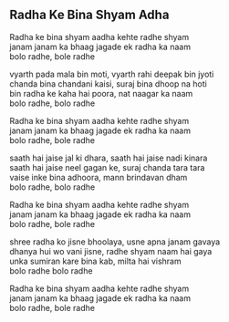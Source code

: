 ## Radha Ke Bina Shyam Adha


Radha ke bina shyam aadha kehte radhe shyam  
janam janam ka bhaag jagade ek radha ka naam  
bolo radhe, bole radhe

vyarth pada mala bin moti, vyarth rahi deepak bin jyoti  
chanda bina chandani kaisi, suraj bina dhoop na hoti  
bin radha ke kaha hai poora, nat naagar ka naam  
bolo radhe, bolo radhe

Radha ke bina shyam aadha kehte radhe shyam  
janam janam ka bhaag jagade ek radha ka naam  
bolo radhe, bole radhe

saath hai jaise jal ki dhara, saath hai jaise nadi kinara  
saath hai jaise neel gagan ke, suraj chanda tara tara  
vaise inke bina adhoora, mann brindavan dham  
bolo radhe, bolo radhe

Radha ke bina shyam aadha kehte radhe shyam  
janam janam ka bhaag jagade ek radha ka naam  
bolo radhe, bole radhe

shree radha ko jisne bhoolaya, usne apna janam gavaya  
dhanya hui wo vani jisne, radhe shyam naam hai gaya  
unka sumiran kare bina kab, milta hai vishram  
bolo radhe bolo radhe

Radha ke bina shyam aadha kehte radhe shyam  
janam janam ka bhaag jagade ek radha ka naam  
bolo radhe, bole radhe

